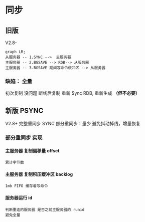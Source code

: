 # 同步
## 旧版
V2.8-
```mermaid
graph LR;
从服务器 -- 1.SYNC -->  主服务器
主服务器 -- 2.BGSAVE --> RDB--> 从服务器
主服务器 -- 3.BGSAVE 期间写命令缓冲区 --> 从服务器
```

### 缺陷： 全量
初次复制 没问题
断线后复制 重新 Sync RDB, 重新生成 **（但不必要）**

## 新版 PSYNC
V2.8+
完整重同步 SYNC
部分重同步：量少 避免抖动掉线，增量恢复

### 部分重同步 实现
#### 主服务器 复制偏移量 offset 
    累计字节数
#### 主服务器 复制积压缓冲区 backlog 
    1mb FIFO 缓存着写命令
#### 服务器运行 id 
    判断重连的服务器 是否之前主服务器的 runid
    避免全量

